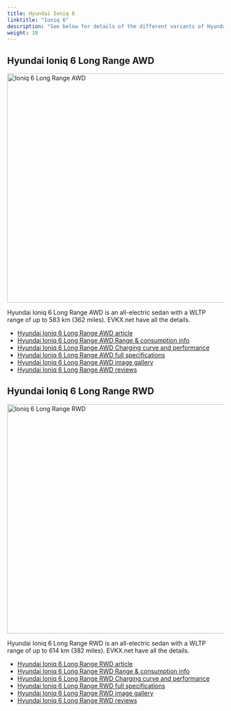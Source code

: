 ```yaml
---
title: Hyundai Ioniq 6
linktitle: "Ioniq 6"
description: "See below for details of the different variants of Hyundai Ioniq 6"
weight: 30
---
```

## Hyundai Ioniq 6 Long Range AWD

<a href="/models/hyundai/ioniq_6/ioniq_6_long_range_awd/"><img src="https://media.evkx.net/multimedia/models/hyundai/ioniq_6/ioniq_6_long_range_awd/main_1_st.jpg" width="800" height="533" alt="Ioniq 6 Long Range AWD" ></a>

Hyundai Ioniq 6 Long Range AWD is an all-electric sedan with a WLTP range of up to 583 km (362 miles). EVKX.net have all the details. 

- [Hyundai Ioniq 6 Long Range AWD article](/models/hyundai/ioniq_6/ioniq_6_long_range_awd/)
- [Hyundai Ioniq 6 Long Range AWD Range & consumption info](/models/hyundai/ioniq_6/ioniq_6_long_range_awd/rangeandconsumption)
- [Hyundai Ioniq 6 Long Range AWD Charging curve and performance](/models/hyundai/ioniq_6/ioniq_6_long_range_awd/chargingcurve)
- [Hyundai Ioniq 6 Long Range AWD full specifications](/models/hyundai/ioniq_6/ioniq_6_long_range_awd/specifications)
- [Hyundai Ioniq 6 Long Range AWD image gallery](/models/hyundai/ioniq_6/ioniq_6_long_range_awd/gallery)
- [Hyundai Ioniq 6 Long Range AWD reviews](/models/hyundai/ioniq_6/ioniq_6_long_range_awd/reviews)

## Hyundai Ioniq 6 Long Range RWD

<a href="/models/hyundai/ioniq_6/ioniq_6_long_range_rwd/"><img src="https://media.evkx.net/multimedia/models/hyundai/ioniq_6/ioniq_6_long_range_rwd/main_1_st.jpg" width="800" height="533" alt="Ioniq 6 Long Range RWD" ></a>

Hyundai Ioniq 6 Long Range RWD is an all-electric sedan with a WLTP range of up to 614 km (382 miles). EVKX.net have all the details. 

- [Hyundai Ioniq 6 Long Range RWD article](/models/hyundai/ioniq_6/ioniq_6_long_range_rwd/)
- [Hyundai Ioniq 6 Long Range RWD Range & consumption info](/models/hyundai/ioniq_6/ioniq_6_long_range_rwd/rangeandconsumption)
- [Hyundai Ioniq 6 Long Range RWD Charging curve and performance](/models/hyundai/ioniq_6/ioniq_6_long_range_rwd/chargingcurve)
- [Hyundai Ioniq 6 Long Range RWD full specifications](/models/hyundai/ioniq_6/ioniq_6_long_range_rwd/specifications)
- [Hyundai Ioniq 6 Long Range RWD image gallery](/models/hyundai/ioniq_6/ioniq_6_long_range_rwd/gallery)
- [Hyundai Ioniq 6 Long Range RWD reviews](/models/hyundai/ioniq_6/ioniq_6_long_range_rwd/reviews)


